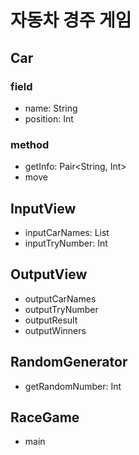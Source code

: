 # 자동차 경주 게임
## Car
### field
- name: String
- position: Int
### method
- getInfo: Pair<String, Int>
- move

## InputView
- inputCarNames: List<String>
- inputTryNumber: Int

## OutputView
- outputCarNames
- outputTryNumber
- outputResult
- outputWinners

## RandomGenerator
- getRandomNumber: Int

## RaceGame
- main

